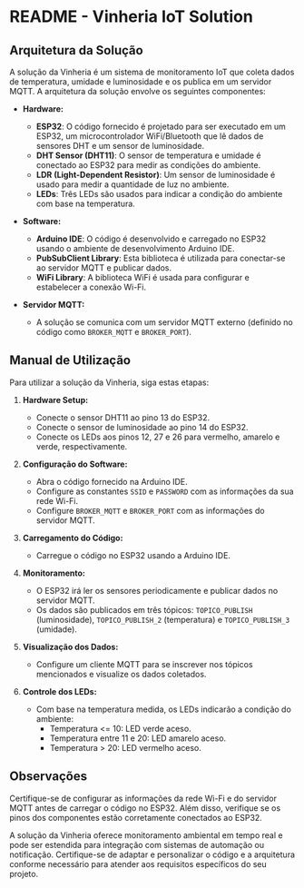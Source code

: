 # README - Vinheria IoT Solution

## Arquitetura da Solução

A solução da Vinheria é um sistema de monitoramento IoT que coleta dados de temperatura, umidade e luminosidade e os publica em um servidor MQTT. A arquitetura da solução envolve os seguintes componentes:

- **Hardware:**
  - **ESP32**: O código fornecido é projetado para ser executado em um ESP32, um microcontrolador WiFi/Bluetooth que lê dados de sensores DHT e um sensor de luminosidade.
  - **DHT Sensor (DHT11)**: O sensor de temperatura e umidade é conectado ao ESP32 para medir as condições do ambiente.
  - **LDR (Light-Dependent Resistor)**: Um sensor de luminosidade é usado para medir a quantidade de luz no ambiente.
  - **LEDs**: Três LEDs são usados para indicar a condição do ambiente com base na temperatura.

- **Software:**
  - **Arduino IDE**: O código é desenvolvido e carregado no ESP32 usando o ambiente de desenvolvimento Arduino IDE.
  - **PubSubClient Library**: Esta biblioteca é utilizada para conectar-se ao servidor MQTT e publicar dados.
  - **WiFi Library**: A biblioteca WiFi é usada para configurar e estabelecer a conexão Wi-Fi.

- **Servidor MQTT:**
  - A solução se comunica com um servidor MQTT externo (definido no código como `BROKER_MQTT` e `BROKER_PORT`).

## Manual de Utilização

Para utilizar a solução da Vinheria, siga estas etapas:

1. **Hardware Setup:**
   - Conecte o sensor DHT11 ao pino 13 do ESP32.
   - Conecte o sensor de luminosidade ao pino 14 do ESP32.
   - Conecte os LEDs aos pinos 12, 27 e 26 para vermelho, amarelo e verde, respectivamente.

2. **Configuração do Software:**
   - Abra o código fornecido na Arduino IDE.
   - Configure as constantes `SSID` e `PASSWORD` com as informações da sua rede Wi-Fi.
   - Configure `BROKER_MQTT` e `BROKER_PORT` com as informações do servidor MQTT.

3. **Carregamento do Código:**
   - Carregue o código no ESP32 usando a Arduino IDE.

4. **Monitoramento:**
   - O ESP32 irá ler os sensores periodicamente e publicar dados no servidor MQTT.
   - Os dados são publicados em três tópicos: `TOPICO_PUBLISH` (luminosidade), `TOPICO_PUBLISH_2` (temperatura) e `TOPICO_PUBLISH_3` (umidade).

5. **Visualização dos Dados:**
   - Configure um cliente MQTT para se inscrever nos tópicos mencionados e visualize os dados coletados.

6. **Controle dos LEDs:**
   - Com base na temperatura medida, os LEDs indicarão a condição do ambiente:
     - Temperatura <= 10: LED verde aceso.
     - Temperatura entre 11 e 20: LED amarelo aceso.
     - Temperatura > 20: LED vermelho aceso.

## Observações

Certifique-se de configurar as informações da rede Wi-Fi e do servidor MQTT antes de carregar o código no ESP32. Além disso, verifique se os pinos dos componentes estão corretamente conectados ao ESP32.

A solução da Vinheria oferece monitoramento ambiental em tempo real e pode ser estendida para integração com sistemas de automação ou notificação. Certifique-se de adaptar e personalizar o código e a arquitetura conforme necessário para atender aos requisitos específicos do seu projeto.
